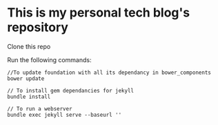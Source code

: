 # This is my personal tech blog's repository

Clone this repo

Run the following commands:

    //To update foundation with all its dependancy in bower_components
    bower update

    // To install gem dependancies for jekyll
    bundle install

    // To run a webserver
    bundle exec jekyll serve --baseurl ''
